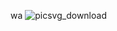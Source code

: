 wa
![picsvg_download](https://github.com/user-attachments/assets/29564a78-4d1d-41b9-b20c-39c1e09b8c72)
